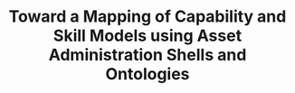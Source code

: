 ---
layout: default
title: Toward a Mapping of Capability and Skill Models using Asset  Administration Shells and Ontologies
authors: Vieira da Silva, Luis Miguel; Köcher, Aljosha; Gill, Milapji Singh; Weiss, Marco; Fay, Alexander
publication: 2023 28th IEEE International Conference on Emerging Technologies and Factory Automation (ETFA)
year: 2023
doi: 10.1109/ETFA54631.2023.10275459
---
